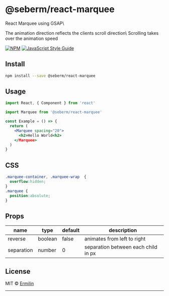 # @seberm/react-marquee

React Marquee using GSAP\

The animation direction reflects the clients scroll direction\ 
Scrolling takes over the animation speed

[![NPM](https://img.shields.io/npm/v/@seberm/react-marquee.svg)](https://www.npmjs.com/package/@seberm/react-marquee) [![JavaScript Style Guide](https://img.shields.io/badge/code_style-standard-brightgreen.svg)](https://standardjs.com)

## Install

```bash
npm install --save @seberm/react-marquee
```

## Usage

```jsx
import React, { Component } from 'react'

import Marquee from '@seberm/react-marquee'

const Example = () => {
  return (
    <Marquee spacing="20">
      <h2>Hello World<h2>
    </Marquee>
  )
}
```

## CSS

```css
.marquee-container, .marquee-wrap  {
  overflow:hidden;
}
.marquee {
  position:absolute;
}
```

## Props

| name | type | default | description | 
| --- | --- | --- | --- |
| reverse | boolean | false | animates from left to right | 
| separation | number | 0 | separation between each child in px |

## License

MIT © [Ermilin](https://github.com/Ermilin)

---
